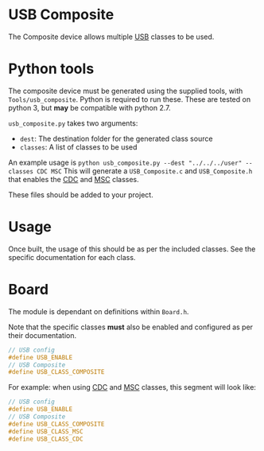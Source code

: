 
# USB Composite

The Composite device allows multiple [USB](../USB.md) classes to be used.

# Python tools
The composite device must be generated using the supplied tools, with `Tools/usb_composite`.
Python is required to run these. These are tested on python 3, but **may** be compatible with python 2.7.

`usb_composite.py` takes two arguments:
* `dest`: The destination folder for the generated class source
* `classes`: A list of classes to be used

An example usage is `python usb_composite.py --dest "../../../user" --classes CDC MSC`
This will generate a `USB_Composite.c` and `USB_Composite.h` that enables the [CDC](CDC.md) and [MSC](MSC.md) classes.

These files should be added to your project.

# Usage

Once built, the usage of this should be as per the included classes. See the specific documentation for each class.

# Board

The module is dependant on definitions within `Board.h`.

Note that the specific classes **must** also be enabled and configured as per their documentation.

```c
// USB config
#define USB_ENABLE
// USB Composite
#define USB_CLASS_COMPOSITE
```

For example: when using [CDC](CDC.md) and [MSC](MSC.md) classes, this segment will look like:

```c
// USB config
#define USB_ENABLE
// USB Composite
#define USB_CLASS_COMPOSITE
#define USB_CLASS_MSC
#define USB_CLASS_CDC
```

